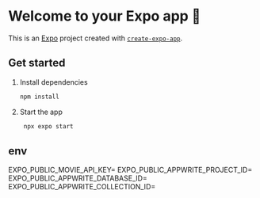 # Welcome to your Expo app 👋

This is an [Expo](https://expo.dev) project created with [`create-expo-app`](https://www.npmjs.com/package/create-expo-app).

## Get started

1. Install dependencies

   ```bash
   npm install
   ```

2. Start the app

   ```bash
    npx expo start
   ```

## env

EXPO_PUBLIC_MOVIE_API_KEY=
EXPO_PUBLIC_APPWRITE_PROJECT_ID=
EXPO_PUBLIC_APPWRITE_DATABASE_ID=
EXPO_PUBLIC_APPWRITE_COLLECTION_ID=
